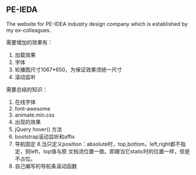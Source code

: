 ## PE-IEDA
The website for PE-IDEA industry design company which is established by my ex-colleagues.

需要增加的效果有：

1. 加载效果
2. 字体
3. 轮播图尺寸1067*650，为保证效果须统一尺寸
4. 滚动监听



需要总结的知识：
1. 在线字体
2. font-awesome
3. animate.min.css
4. 出现的效果
5. jQuery hover() 方法
6. bootstrap滚动监听和affix
7. 导航固定
8.当只定义position：absolute时，top,bottom，left,right都不指定，则left，top值与原
文档流位置一致。即跟当它static时的位置一样，但是不占位。
9. 自己编写的导航条滚动函数
